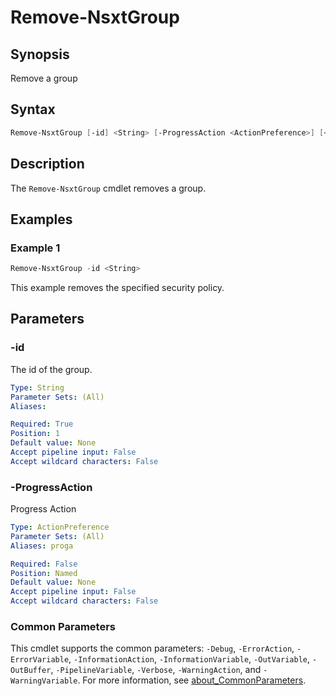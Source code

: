 # Remove-NsxtGroup

## Synopsis

Remove a group

## Syntax

```powershell
Remove-NsxtGroup [-id] <String> [-ProgressAction <ActionPreference>] [<CommonParameters>]
```

## Description

The `Remove-NsxtGroup` cmdlet removes a group.

## Examples

### Example 1

```powershell
Remove-NsxtGroup -id <String>
```

This example removes the specified security policy.

## Parameters

### -id

The id of the group.

```yaml
Type: String
Parameter Sets: (All)
Aliases:

Required: True
Position: 1
Default value: None
Accept pipeline input: False
Accept wildcard characters: False
```

### -ProgressAction

Progress Action

```yaml
Type: ActionPreference
Parameter Sets: (All)
Aliases: proga

Required: False
Position: Named
Default value: None
Accept pipeline input: False
Accept wildcard characters: False
```

### Common Parameters

This cmdlet supports the common parameters: `-Debug`, `-ErrorAction`, `-ErrorVariable`, `-InformationAction`, `-InformationVariable`, `-OutVariable`, `-OutBuffer`, `-PipelineVariable`, `-Verbose`, `-WarningAction`, and `-WarningVariable`. For more information, see [about_CommonParameters](http://go.microsoft.com/fwlink/?LinkID=113216).
